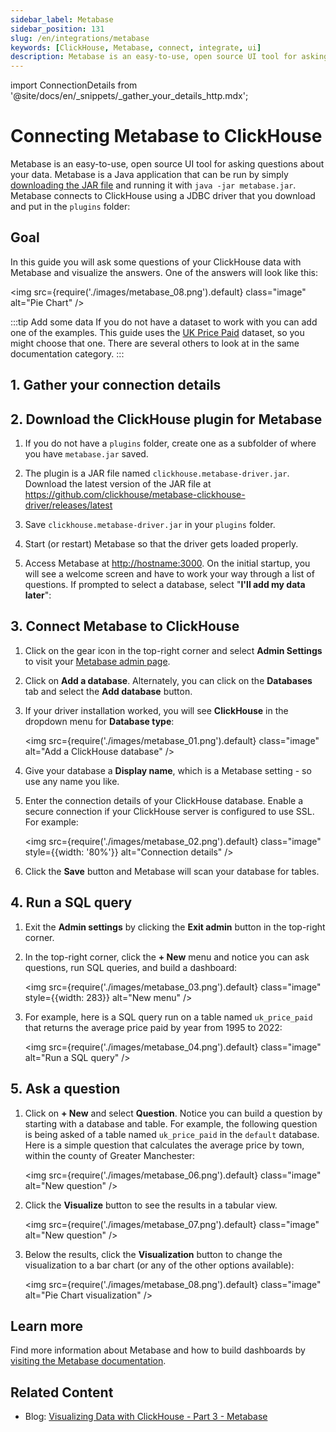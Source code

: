 ```yaml
---
sidebar_label: Metabase
sidebar_position: 131
slug: /en/integrations/metabase
keywords: [ClickHouse, Metabase, connect, integrate, ui]
description: Metabase is an easy-to-use, open source UI tool for asking questions about your data.
---
```

import ConnectionDetails from '@site/docs/en/_snippets/_gather_your_details_http.mdx';

# Connecting Metabase to ClickHouse

Metabase is an easy-to-use, open source UI tool for asking questions about your data. Metabase is a Java application that can be run by simply <a href="https://www.metabase.com/start/oss/jar" target="_blank">downloading the JAR file</a> and running it with `java -jar metabase.jar`. Metabase connects to ClickHouse using a JDBC driver that you download and put in the `plugins` folder:

## Goal

In this guide you will ask some questions of your ClickHouse data with Metabase and visualize the answers.  One of the answers will look like this:

  <img src={require('./images/metabase_08.png').default} class="image" alt="Pie Chart" />
<p/>

:::tip Add some data
If you do not have a dataset to work with you can add one of the examples.  This guide uses the [UK Price Paid](/docs/en/getting-started/example-datasets/uk-price-paid.md) dataset, so you might choose that one.  There are several others to look at in the same documentation category.
:::

## 1. Gather your connection details
<ConnectionDetails />

## 2.  Download the ClickHouse plugin for Metabase

1. If you do not have a `plugins` folder, create one as a subfolder of where you have `metabase.jar` saved.

2. The plugin is a JAR file named `clickhouse.metabase-driver.jar`. Download the latest version of the JAR file at <a href="https://github.com/clickhouse/metabase-clickhouse-driver/release" target="_blank">https://github.com/clickhouse/metabase-clickhouse-driver/releases/latest</a>

3. Save `clickhouse.metabase-driver.jar` in your `plugins` folder.

4. Start (or restart) Metabase so that the driver gets loaded properly.

5. Access Metabase at <a href="http://localhost:3000/" target="_blank">http://hostname:3000</a>. On the initial startup, you will see a welcome screen and have to work your way through a list of questions. If prompted to select a database, select "**I'll add my data later**":


## 3.  Connect Metabase to ClickHouse

1. Click on the gear icon in the top-right corner and select **Admin Settings** to visit your <a href="http://localhost:3000/admin/settings/setup" target="_blank">Metabase admin page</a>.

2. Click on **Add a database**. Alternately, you can click on the **Databases** tab and select the **Add database** button.

3. If your driver installation worked, you will see **ClickHouse** in the dropdown menu for **Database type**:

    <img src={require('./images/metabase_01.png').default} class="image" alt="Add a ClickHouse database" />

4. Give your database a **Display name**, which is a Metabase setting - so use any name you like.

5. Enter the connection details of your ClickHouse database. Enable a secure connection if your ClickHouse server is configured to use SSL. For example:

    <img src={require('./images/metabase_02.png').default} class="image" style={{width: '80%'}}  alt="Connection details" />

6. Click the **Save** button and Metabase will scan your database for tables.

## 4. Run a SQL query

1. Exit the **Admin settings** by clicking the **Exit admin** button in the top-right corner.

2. In the top-right corner, click the **+ New** menu and notice you can ask questions, run SQL queries, and build a dashboard:

    <img src={require('./images/metabase_03.png').default} class="image" style={{width: 283}} alt="New menu" />

3. For example, here is a SQL query run on a table named `uk_price_paid` that returns the average price paid by year from 1995 to 2022:

    <img src={require('./images/metabase_04.png').default} class="image" alt="Run a SQL query" />

## 5. Ask a question

1. Click on **+ New** and select **Question**. Notice you can build a question by starting with a database and table. For example, the following question is being asked of a table named `uk_price_paid` in the `default` database. Here is a simple question that calculates the average price by town, within the county of Greater Manchester:

    <img src={require('./images/metabase_06.png').default} class="image" alt="New question" />

2. Click the **Visualize** button to see the results in a tabular view.

    <img src={require('./images/metabase_07.png').default} class="image" alt="New question" />

3. Below the results, click the **Visualization** button to change the visualization to a bar chart (or any of the other options available):

    <img src={require('./images/metabase_08.png').default} class="image" alt="Pie Chart visualization" />

## Learn more

Find more information about Metabase and how to build dashboards by <a href="https://www.metabase.com/docs/latest/" target="_blank">visiting the Metabase documentation</a>.

## Related Content

- Blog: [Visualizing Data with ClickHouse - Part 3 - Metabase](https://clickhouse.com/blog/visualizing-data-with-metabase)
